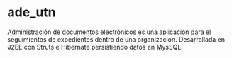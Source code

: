 # ade_utn
Administración de documentos electrónicos es una aplicación para el seguimientos de expedientes dentro de una organización. Desarrollada en J2EE con Struts e Hibernate persistiendo datos en MysSQL.
